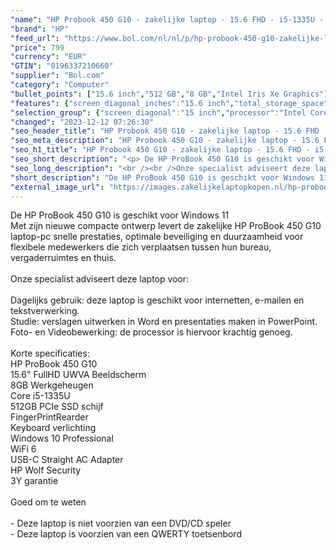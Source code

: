 ```yaml
---
"name": "HP Probook 450 G10 - zakelijke laptop - 15.6 FHD - i5-1335U - 8GB - 512GB – W11P - Keyboard verlichting - 3 jaar garantie"
"brand": "HP"
"feed_url": "https://www.bol.com/nl/nl/p/hp-probook-450-g10-zakelijke-laptop-15-6-fhd-i5-1335u-8gb-512gb-w11p-keyboard-verlichting-3-jaar-garantie/9300000154927699"
"price": 799
"currency": "EUR"
"GTIN": "0196337210660"
"supplier": "Bol.com"
"category": "Computer"
"bullet_points": ["15.6 inch","512 GB","8 GB","Intel Iris Xe Graphics"]
"features": {"screen_diagonal_inches":"15.6 inch","total_storage_space":"512 GB","memory_size":"8 GB","graphics_card":"Intel Iris Xe Graphics"}
"selection_group": {"screen_diagonal":"15 inch","processor":"Intel Core i5","changed_price_past_3_days":false,"product_family":"Probook"}
"changed": "2023-12-12 07:26:30"
"seo_header_title": "HP Probook 450 G10 - zakelijke laptop - 15.6 FHD - i5-1335U - 8GB - 512GB – W11P - Keyboard verlichting - 3 jaar garantie"
"seo_meta_description": "HP Probook 450 G10 - zakelijke laptop - 15.6 FHD - i5-1335U - 8GB - 512GB – W11P - Keyboard verlichting - 3 jaar garantie"
"seo_h1_title": "HP Probook 450 G10 - zakelijke laptop - 15.6 FHD - i5-1335U - 8GB - 512GB – W11P - Keyboard verlichting - 3 jaar garantie"
"seo_short_description": "<p> De HP ProBook 450 G10 is geschikt voor Windows 11<br />Met zijn nieuwe compacte ontwerp levert de zakelijke HP ProBook 450 G10 laptop-pc snelle prestaties, optimale beveiliging en duurzaamheid voor flexibele medewerkers die zich verplaatsen tussen hun bureau, vergaderruimtes en thuis."
"seo_long_description": "<br /><br />Onze specialist adviseert deze laptop voor:<br /><br />Dagelijks gebruik: deze laptop is geschikt voor internetten, e-mailen en tekstverwerking. <br />Studie: verslagen uitwerken in Word en presentaties maken in PowerPoint. <br />Foto- en Videobewerking: de processor is hiervoor krachtig genoeg. <br /><br />Korte specificaties:<br />HP ProBook 450 G10<br />15. 6\" FullHD UWVA Beeldscherm<br />8GB Werkgeheugen<br />Core i5-1335U <br />512GB PCIe SSD schijf <br />FingerPrintRearder<br />Keyboard verlichting<br />Windows 10 Professional<br />WiFi 6<br />USB-C Straight AC Adapter<br />HP Wolf Security<br />3Y garantie<br /><br />Goed om te weten<br /><br />- Deze laptop is niet voorzien van een DVD/CD speler<br />- Deze laptop is voorzien van een QWERTY toetsenbord </p>"
"short_description": "De HP ProBook 450 G10 is geschikt voor Windows 11 Met zijn nieuwe compacte ontwerp levert de zakelijke HP ProBook 450 G10 laptop-pc snelle prestaties, optimale beveiliging en duurzaamheid voor flexibele medewerkers die zich verplaatsen tussen hun bureau, vergaderruimtes en thuis. Onze specialist adviseert deze laptop voor: Dagelijks gebruik: deze laptop is geschikt voor internetten, e-mailen en tekstverwerking. Studie: verslagen uitwerken in Word en presentaties maken in PowerPoint. Foto- en Videobewerking: de processor is hiervoor krachtig genoeg. Korte specificaties: HP ProBook 450 G10 15.6\" FullHD UWVA Beeldscherm 8GB Werkgeheugen Core i5-1335U 512GB PCIe SSD schijf FingerPrintRearder Keyboard verlichting Windows 10 Professional WiFi 6 USB-C Straight AC Adapter HP Wolf Security 3Y garantie Goed om te weten - Deze laptop is niet voorzien van een DVD/CD speler - Deze laptop is voorzien van een QWERTY toetsenbord"
"external_image_url": "https://images.zakelijkelaptopkopen.nl/hp-probook-450-g10-zakelijke-laptop-15-6-fhd-i5-1335u-8gb-512gb-w11p-keyboard-verlichting-3-jaar-garantie.webp"
---
```


<p> De HP ProBook 450 G10 is geschikt voor Windows 11<br />Met zijn nieuwe compacte ontwerp levert de zakelijke HP ProBook 450 G10 laptop-pc snelle prestaties, optimale beveiliging en duurzaamheid voor flexibele medewerkers die zich verplaatsen tussen hun bureau, vergaderruimtes en thuis.<br /><br />Onze specialist adviseert deze laptop voor:<br /><br />Dagelijks gebruik: deze laptop is geschikt voor internetten, e-mailen en tekstverwerking.<br />Studie: verslagen uitwerken in Word en presentaties maken in PowerPoint.<br />Foto- en Videobewerking: de processor is hiervoor krachtig genoeg.<br /><br />Korte specificaties:<br />HP ProBook 450 G10<br />15.6" FullHD UWVA Beeldscherm<br />8GB Werkgeheugen<br />Core i5-1335U <br />512GB PCIe SSD schijf <br />FingerPrintRearder<br />Keyboard verlichting<br />Windows 10 Professional<br />WiFi 6<br />USB-C Straight AC Adapter<br />HP Wolf Security<br />3Y garantie<br /><br />Goed om te weten<br /><br />- Deze laptop is niet voorzien van een DVD/CD speler<br />- Deze laptop is voorzien van een QWERTY toetsenbord </p>